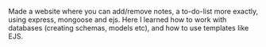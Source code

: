 Made a website where you can add/remove notes, a to-do-list more exactly, using express, mongoose and ejs. Here I learned how to work with databases (creating schemas, models etc), and how to use templates like EJS.
